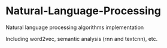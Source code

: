# Natural-Language-Processing
Natural language processing algorithms implementation

Including word2vec, semantic analysis (rnn and textcnn), etc.
